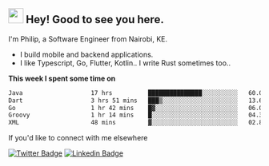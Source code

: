 <h2><img src="https://slackmojis.com/emojis/3643-cool-doge/download" width="30"/> Hey! Good to see you here.</h2>

<p>I'm Philip, a Software Engineer from Nairobi, KE. 

- I build mobile and backend applications.
- I like Typescript, Go, Flutter, Kotlin.. I write Rust sometimes too..</p>

**This week I spent some time on**
<!--START_SECTION:waka-->

```txt
Java                   17 hrs          ███████████████░░░░░░░░░░   60.08 %
Dart                   3 hrs 51 mins   ███▒░░░░░░░░░░░░░░░░░░░░░   13.65 %
Go                     1 hr 42 mins    █▓░░░░░░░░░░░░░░░░░░░░░░░   06.02 %
Groovy                 1 hr 14 mins    █░░░░░░░░░░░░░░░░░░░░░░░░   04.37 %
XML                    48 mins         ▓░░░░░░░░░░░░░░░░░░░░░░░░   02.84 %
```

<!--END_SECTION:waka-->

If you'd like to connect with me elsewhere

[![Twitter Badge](https://img.shields.io/badge/-Twitter-1ca0f1?style=flat-square&labelColor=1ca0f1&logo=twitter&logoColor=white&link=https://twitter.com/_diogorodrigues)](https://twitter.com/kimathiphil)  [![Linkedin Badge](https://img.shields.io/badge/-LinkedIn-blue?style=flat-square&logo=Linkedin&logoColor=white&link=https://www.linkedin.com/in/philip-kimathi-2604a9114/)](https://www.linkedin.com/in/philip-kimathi-2604a9114/)

